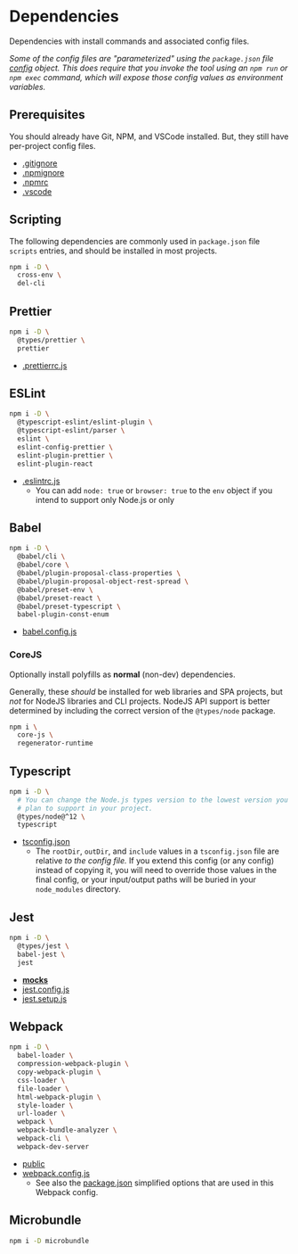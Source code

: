 # Dependencies

Dependencies with install commands and associated config files.

_Some of the config files are "parameterized" using the `package.json` file [config](https://docs.npmjs.com/cli/v7/configuring-npm/package-json#config) object. This does require that you invoke the tool using an `npm run` or `npm exec` command, which will expose those config values as environment variables._

## Prerequisites

You should already have Git, NPM, and VSCode installed. But, they still have per-project config files.

- [.gitignore](.gitignore)
- [.npmignore](.npmignore)
- [.npmrc](.npmrc)
- [.vscode](.vscode)

## Scripting

The following dependencies are commonly used in `package.json` file `scripts` entries, and should be installed in most projects.

```bash
npm i -D \
  cross-env \
  del-cli
```

## Prettier

```bash
npm i -D \
  @types/prettier \
  prettier
```

- [.prettierrc.js](.prettierrc.js)

## ESLint

```bash
npm i -D \
  @typescript-eslint/eslint-plugin \
  @typescript-eslint/parser \
  eslint \
  eslint-config-prettier \
  eslint-plugin-prettier \
  eslint-plugin-react
```

- [.eslintrc.js](.eslintrc.js)
  - You can add `node: true` or `browser: true` to the `env` object if you intend to support only Node.js or only

## Babel

```bash
npm i -D \
  @babel/cli \
  @babel/core \
  @babel/plugin-proposal-class-properties \
  @babel/plugin-proposal-object-rest-spread \
  @babel/preset-env \
  @babel/preset-react \
  @babel/preset-typescript \
  babel-plugin-const-enum
```

- [babel.config.js](babel.config.js)

### CoreJS

Optionally install polyfills as **normal** (non-dev) dependencies.

Generally, these _should_ be installed for web libraries and SPA projects, but _not_ for NodeJS libraries and CLI projects. NodeJS API support is better determined by including the correct version of the `@types/node` package.

```bash
npm i \
  core-js \
  regenerator-runtime
```

## Typescript

```bash
npm i -D \
  # You can change the Node.js types version to the lowest version you
  # plan to support in your project.
  @types/node@^12 \
  typescript
```

- [tsconfig.json](tsconfig.json)
  - The `rootDir`, `outDir`, and `include` values in a `tsconfig.json` file are relative _to the config file._ If you extend this config (or any config) instead of copying it, you will need to override those values in the final config, or your input/output paths will be buried in your `node_modules` directory.

## Jest

```bash
npm i -D \
  @types/jest \
  babel-jest \
  jest
```

- [__mocks__](__mocks__)
- [jest.config.js](jest.config.js)
- [jest.setup.js](jest.setup.js)

## Webpack

```bash
npm i -D \
  babel-loader \
  compression-webpack-plugin \
  copy-webpack-plugin \
  css-loader \
  file-loader \
  html-webpack-plugin \
  style-loader \
  url-loader \
  webpack \
  webpack-bundle-analyzer \
  webpack-cli \
  webpack-dev-server
```

- [public](public)
- [webpack.config.js](webpack.config.js)
  - See also the [package.json](README_PACKAGE.md#webpack) simplified options that are used in this Webpack config.

## Microbundle

```bash
npm i -D microbundle
```